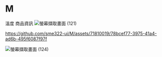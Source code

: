 # M
溫度 商品資訊
![螢幕擷取畫面 (121)](https://github.com/sme322-ui/M/assets/71810019/6032d3f2-917b-4cbe-87ff-3d4fd1a34509)


https://github.com/sme322-ui/M/assets/71810019/78bcef77-3975-41a4-ad6b-495f6087f97f



![螢幕擷取畫面 (124)](https://github.com/sme322-ui/M/assets/71810019/dbd30b9e-86ce-42a9-ab6c-91b4f403bf08)
